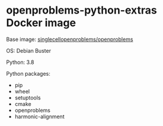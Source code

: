 # openproblems-python-extras Docker image

Base image: [singlecellopenproblems/openproblems](../openproblems)

OS: Debian Buster

Python: 3.8

Python packages:

* pip
* wheel
* setuptools
* cmake
* openproblems
* harmonic-alignment
